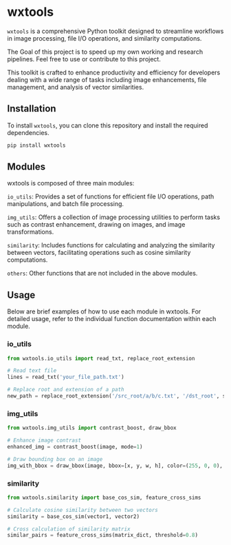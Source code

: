 # wxtools

`wxtools` is a comprehensive Python toolkit designed to streamline workflows in image processing, file I/O operations, and similarity computations. 

The Goal of this project is to speed up my own working and research pipelines. Feel free to use or contribute to this project. 

This toolkit is crafted to enhance productivity and efficiency for developers dealing with a wide range of tasks including image enhancements, file management, and analysis of vector similarities.

## Installation

To install `wxtools`, you can clone this repository and install the required dependencies.

```bash
pip install wxtools
```

## Modules
wxtools is composed of three main modules:

`io_utils`: Provides a set of functions for efficient file I/O operations, path manipulations, and batch file processing.

`img_utils`: Offers a collection of image processing utilities to perform tasks such as contrast enhancement, drawing on images, and image transformations.

`similarity`: Includes functions for calculating and analyzing the similarity between vectors, facilitating operations such as cosine similarity computations.

`others`: Other functions that are not included in the above modules.

## Usage
Below are brief examples of how to use each module in wxtools. For detailed usage, refer to the individual function documentation within each module.

### io_utils
```python
from wxtools.io_utils import read_txt, replace_root_extension

# Read text file
lines = read_txt('your_file_path.txt')

# Replace root and extension of a path
new_path = replace_root_extension('/src_root/a/b/c.txt', '/dst_root', src_extension='.txt', dst_extension='.jpg')
```

### img_utils
```python
from wxtools.img_utils import contrast_boost, draw_bbox

# Enhance image contrast
enhanced_img = contrast_boost(image, mode=1)

# Draw bounding box on an image
img_with_bbox = draw_bbox(image, bbox=[x, y, w, h], color=(255, 0, 0), thickness=2, xywh=True)
```

### similarity
```python
from wxtools.similarity import base_cos_sim, feature_cross_sims

# Calculate cosine similarity between two vectors
similarity = base_cos_sim(vector1, vector2)

# Cross calculation of similarity matrix
similar_pairs = feature_cross_sims(matrix_dict, threshold=0.8)
```